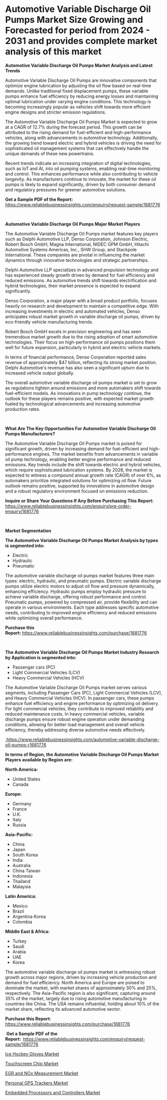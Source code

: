<p><h1>Automotive Variable Discharge Oil Pumps Market Size Growing and Forecasted for period from 2024 - 2031 and provides complete market analysis of this market</h1></p><p><strong>Automotive Variable Discharge Oil Pumps Market Analysis and Latest Trends</strong></p>
<p><p>Automotive Variable Discharge Oil Pumps are innovative components that optimize engine lubrication by adjusting the oil flow based on real-time demands. Unlike traditional fixed displacement pumps, these variable pumps enhance fuel efficiency by reducing energy losses and maintaining optimal lubrication under varying engine conditions. This technology is becoming increasingly popular as vehicles shift towards more efficient engine designs and stricter emission regulations.</p><p>The Automotive Variable Discharge Oil Pumps Market is expected to grow at a CAGR of 12.7% during the forecast period. This growth can be attributed to the rising demand for fuel-efficient and high-performance vehicles, along with advancements in automotive technology. Additionally, the growing trend toward electric and hybrid vehicles is driving the need for sophisticated oil management systems that can effectively handle the unique demands of these new powertrains.</p><p>Recent trends indicate an increasing integration of digital technologies, such as IoT and AI, into oil pumping systems, enabling real-time monitoring and control. This enhances performance while also contributing to vehicle longevity. As manufacturers continue to innovate, the market for these oil pumps is likely to expand significantly, driven by both consumer demand and regulatory pressures for greener automotive solutions.</p></p>
<p><strong>Get a Sample PDF of the Report:&nbsp;</strong> <a href="https://www.reliablebusinessinsights.com/enquiry/request-sample/1681776?utm_campaign=41&utm_medium=2&utm_source=Github&utm_content=ia&utm_term=01102024&utm_id=automotive-variable-discharge-oil-pumps">https://www.reliablebusinessinsights.com/enquiry/request-sample/1681776</a></p>
<p>&nbsp;</p>
<p><strong>Automotive Variable Discharge Oil Pumps Major Market Players</strong></p>
<p><p>The Automotive Variable Discharge Oil Pumps market features key players such as Delphi Automotive LLP, Denso Corporation, Johnson Electric, Robert Bosch GmbH, Magna International, NIDEC GPM GmbH, Hitachi Automotive Systems Americas, Inc., SHW Group, and Stackpole International. These companies are pivotal in influencing the market dynamics through innovative technologies and strategic partnerships.</p><p>Delphi Automotive LLP specializes in advanced propulsion technology and has experienced steady growth driven by demand for fuel efficiency and reduced emissions. As automotive trends shift towards electrification and hybrid technologies, their market presence is expected to expand significantly.</p><p>Denso Corporation, a major player with a broad product portfolio, focuses heavily on research and development to maintain a competitive edge. With increasing investments in electric and automated vehicles, Denso anticipates robust market growth in variable discharge oil pumps, driven by eco-friendly vehicle manufacturing trends.</p><p>Robert Bosch GmbH excels in precision engineering and has seen tremendous market growth due to the rising adoption of smart automotive technologies. Their focus on high-performance oil pumps positions them well for future expansion, particularly in hybrid and electric vehicle markets.</p><p>In terms of financial performance, Denso Corporation reported sales revenue of approximately $47 billion, reflecting its strong market position. Delphi Automotive's revenue has also seen a significant upturn due to increased vehicle output globally. </p><p>The overall automotive variable discharge oil pumps market is set to grow as regulations tighten around emissions and more automakers shift towards fuel-efficient models. As innovations in pump technology continue, the outlook for these players remains positive, with expected market growth fueled by technological advancements and increasing automotive production rates.</p></p>
<p>&nbsp;</p>
<p><strong>What Are The Key Opportunities For Automotive Variable Discharge Oil Pumps Manufacturers?</strong></p>
<p><p>The Automotive Variable Discharge Oil Pumps market is poised for significant growth, driven by increasing demand for fuel-efficient and high-performance engines. The market benefits from advancements in variable oil pump technology, enabling better engine performance and reduced emissions. Key trends include the shift towards electric and hybrid vehicles, which require sophisticated lubrication systems. By 2028, the market is expected to witness a compound annual growth rate (CAGR) of over 6%, as automakers prioritize integrated solutions for optimizing oil flow. Future outlook remains positive, supported by innovations in automotive design and a robust regulatory environment focused on emissions reduction.</p></p>
<p><strong>Inquire or Share Your Questions If Any Before Purchasing This Report:</strong> <a href="https://www.reliablebusinessinsights.com/enquiry/pre-order-enquiry/1681776?utm_campaign=41&utm_medium=2&utm_source=Github&utm_content=ia&utm_term=01102024&utm_id=automotive-variable-discharge-oil-pumps">https://www.reliablebusinessinsights.com/enquiry/pre-order-enquiry/1681776</a></p>
<p>&nbsp;</p>
<p><strong>Market Segmentation</strong></p>
<p><strong>The Automotive Variable Discharge Oil Pumps Market Analysis by types is segmented into:</strong></p>
<p><ul><li>Electric</li><li>Hydraulic</li><li>Pneumatic</li></ul></p>
<p><p>The automotive variable discharge oil pumps market features three main types: electric, hydraulic, and pneumatic pumps. Electric variable discharge pumps utilize electric motors to adjust oil flow and pressure dynamically, enhancing efficiency. Hydraulic pumps employ hydraulic pressure to achieve variable discharge, offering robust performance and control. Pneumatic pumps, powered by compressed air, provide flexibility and can operate in various environments. Each type addresses specific automotive needs, contributing to improved engine efficiency and reduced emissions while optimizing overall performance.</p></p>
<p><strong>Purchase this Report:&nbsp;</strong><a href="https://www.reliablebusinessinsights.com/purchase/1681776?utm_campaign=41&utm_medium=2&utm_source=Github&utm_content=ia&utm_term=01102024&utm_id=automotive-variable-discharge-oil-pumps">https://www.reliablebusinessinsights.com/purchase/1681776</a></p>
<p>&nbsp;</p>
<p><strong>The Automotive Variable Discharge Oil Pumps Market Industry Research by Application is segmented into:</strong></p>
<p><ul><li>Passenger cars (PC)</li><li>Light Commercial Vehicles (LCV)</li><li>Heavy Commercial Vehicles (HCV)</li></ul></p>
<p><p>The Automotive Variable Discharge Oil Pumps market serves various segments, including Passenger Cars (PC), Light Commercial Vehicles (LCV), and Heavy Commercial Vehicles (HCV). In passenger cars, these pumps enhance fuel efficiency and engine performance by optimizing oil delivery. For light commercial vehicles, they contribute to improved reliability and reduced maintenance costs. In heavy commercial vehicles, variable discharge pumps ensure robust engine operation under demanding conditions, allowing for better load management and overall vehicle efficiency, thereby addressing diverse automotive needs effectively.</p></p>
<p><a href="https://www.reliablebusinessinsights.com/automotive-variable-discharge-oil-pumps-r1681776?utm_campaign=41&utm_medium=2&utm_source=Github&utm_content=ia&utm_term=01102024&utm_id=automotive-variable-discharge-oil-pumps">&nbsp;https://www.reliablebusinessinsights.com/automotive-variable-discharge-oil-pumps-r1681776</a></p>
<p><strong>In terms of Region, the Automotive Variable Discharge Oil Pumps Market Players available by Region are:</strong></p>
<p>
    <p> <strong> North America: </strong>
        <ul>
            <li>United States</li>
            <li>Canada</li>
        </ul>
        </p> 
    <p> <strong> Europe: </strong>
        <ul>
            <li>Germany</li>
            <li>France</li>
            <li>U.K.</li>
            <li>Italy</li>
            <li>Russia</li>
        </ul>
        </p> 
    <p> <strong> Asia-Pacific: </strong>
        <ul>
            <li>China</li>
            <li>Japan</li>
            <li>South Korea</li>
            <li>India</li>
            <li>Australia</li>
            <li>China Taiwan</li>
            <li>Indonesia</li>
            <li>Thailand</li>
            <li>Malaysia</li>
        </ul>
        </p> 
    <p> <strong> Latin America: </strong>
        <ul>
            <li>Mexico</li>
            <li>Brazil</li>
            <li>Argentina Korea</li>
            <li>Colombia</li>
        </ul>
        </p> 
    <p> <strong> Middle East & Africa: </strong>
        <ul>
            <li>Turkey</li>
            <li>Saudi</li>
            <li>Arabia</li>
            <li>UAE</li>
            <li>Korea</li>
        </ul>
    </p>
    </p>
<p><p>The automotive variable discharge oil pumps market is witnessing robust growth across major regions, driven by increasing vehicle production and demand for fuel efficiency. North America and Europe are poised to dominate the market, with market shares of approximately 30% and 25%, respectively. The Asia-Pacific region is also significant, capturing around 35% of the market, largely due to rising automotive manufacturing in countries like China. The USA remains influential, holding about 10% of the market share, reflecting its advanced automotive sector.</p></p>
<p><strong>Purchase this Report: </strong><a href="https://www.reliablebusinessinsights.com/purchase/1681776?utm_campaign=41&utm_medium=2&utm_source=Github&utm_content=ia&utm_term=01102024&utm_id=automotive-variable-discharge-oil-pumps">https://www.reliablebusinessinsights.com/purchase/1681776</a></p>
<p>&nbsp;<strong>Get a Sample PDF of the Report:&nbsp;&nbsp;</strong><a href="https://www.reliablebusinessinsights.com/enquiry/request-sample/1681776?utm_campaign=41&utm_medium=2&utm_source=Github&utm_content=ia&utm_term=01102024&utm_id=automotive-variable-discharge-oil-pumps">https://www.reliablebusinessinsights.com/enquiry/request-sample/1681776</a></p>
<p><strong></strong></p>
<p><p><a href="https://www.linkedin.com/pulse/evaluating-global-ice-hockey-gloves-market-trends-growth-opportunities-z6x8f?utm_campaign=41&utm_medium=2&utm_source=Github&utm_content=ia&utm_term=01102024&utm_id=automotive-variable-discharge-oil-pumps">Ice Hockey Gloves Market</a></p><p><a href="https://issuu.com/reportprime-2/docs/touchscreen-chip-market-size-2030.p_e6835a3ab7e60d?utm_campaign=41&utm_medium=2&utm_source=Github&utm_content=ia&utm_term=01102024&utm_id=automotive-variable-discharge-oil-pumps">Touchscreen Chip Market</a></p><p><a href="https://github.com/GraceTurner587/Market-Research-Report-List-1/blob/main/egr-and-nox-measurement-market.md?utm_campaign=41&utm_medium=2&utm_source=Github&utm_content=ia&utm_term=01102024&utm_id=automotive-variable-discharge-oil-pumps">EGR and NOx Measurement Market</a></p><p><a href="https://www.linkedin.com/pulse/market-dynamics-future-trends-global-personal-gps-trackers-sector-ciyke?utm_campaign=41&utm_medium=2&utm_source=Github&utm_content=ia&utm_term=01102024&utm_id=automotive-variable-discharge-oil-pumps">Personal GPS Trackers Market</a></p><p><a href="https://issuu.com/reportprime-2/docs/embedded-processors-and-controllers_e75049adf0d072?utm_campaign=41&utm_medium=2&utm_source=Github&utm_content=ia&utm_term=01102024&utm_id=automotive-variable-discharge-oil-pumps">Embedded Processors and Controllers Market</a></p></p>